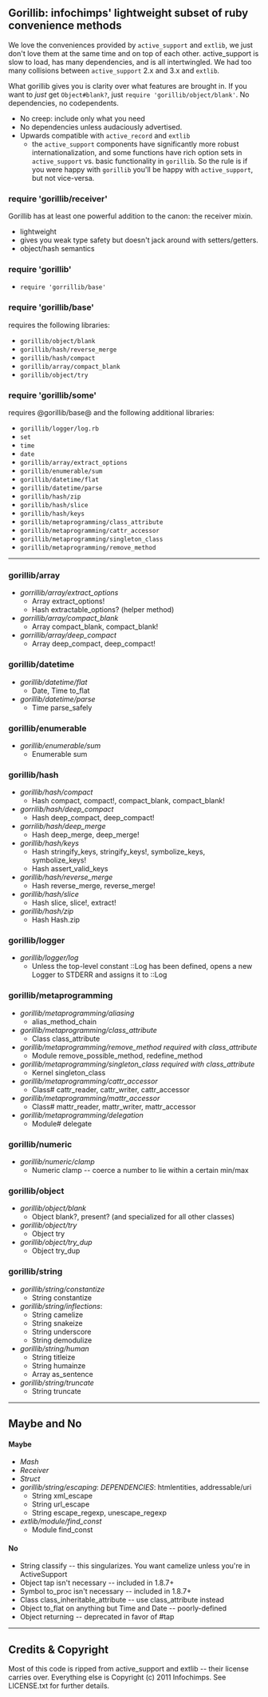 
## Gorillib: infochimps' lightweight subset of ruby convenience methods

We love the conveniences provided by `active_support` and `extlib`, we just don't love them at the same time and on top of each other. active_support is slow to load, has many dependencies, and is all intertwingled. We had too many collisions between `active_support` 2.x and 3.x and `extlib`. 

What gorillib gives you is clarity over what features are brought in. If you want to *just* get `Object#blank?`, just `require 'gorillib/object/blank'`. No dependencies, no codependents.

* No creep: include only what you need
* No dependencies unless audaciously advertised.
* Upwards compatible with `active_record` and `extlib`
  - the `active_support` components have significantly more robust internationalization, and some functions have rich option sets in `active_support` vs. basic functionality in `gorillib`.  So the rule is if you were happy with `gorillib` you'll be happy with `active_support`, but not vice-versa.

### require 'gorillib/receiver'

Gorillib has at least one powerful addition to the canon: the receiver mixin.

* lightweight
* gives you weak type safety but doesn't jack around with setters/getters.
* object/hash semantics
  
### require 'gorillib'

* `require 'gorrillib/base'`

### require 'gorillib/base'

requires the following libraries:

* `gorillib/object/blank`
* `gorillib/hash/reverse_merge`
* `gorillib/hash/compact`
* `gorillib/array/compact_blank`
* `gorillib/object/try`

### require 'gorillib/some'

requires @gorillib/base@ and the following additional libraries:

* `gorillib/logger/log.rb`
* `set`
* `time`
* `date`
* `gorillib/array/extract_options`
* `gorillib/enumerable/sum`
* `gorillib/datetime/flat`
* `gorillib/datetime/parse`
* `gorillib/hash/zip`
* `gorillib/hash/slice`
* `gorillib/hash/keys`
* `gorillib/metaprogramming/class_attribute`
* `gorillib/metaprogramming/cattr_accessor`
* `gorillib/metaprogramming/singleton_class`
* `gorillib/metaprogramming/remove_method`

---------------------------------------------------------------------------

### gorillib/array

* *gorrillib/array/extract_options*
  - Array       extract_options!
  - Hash        extractable_options? (helper method)
* *gorrillib/array/compact_blank*
  - Array       compact_blank, compact_blank!
* *gorrillib/array/deep_compact*
  - Array       deep_compact, deep_compact!

### gorillib/datetime

* *gorillib/datetime/flat*
  - Date, Time	to_flat
* *gorillib/datetime/parse*
  - Time        parse_safely

### gorillib/enumerable

* *gorillib/enumerable/sum*
  - Enumerable  sum
  
### gorillib/hash

* *gorillib/hash/compact*
  - Hash        compact, compact!, compact_blank, compact_blank!
* *gorrilib/hash/deep_compact*
  - Hash        deep_compact, deep_compact!
* *gorrilib/hash/deep_merge*
  - Hash        deep_merge, deep_merge!
* *gorillib/hash/keys*
  - Hash        stringify_keys, stringify_keys!, symbolize_keys, symbolize_keys!
  - Hash        assert_valid_keys
* *gorillib/hash/reverse_merge*
  - Hash        reverse_merge, reverse_merge!
* *gorillib/hash/slice*
  - Hash        slice, slice!, extract!
* *gorillib/hash/zip*
  - Hash        Hash.zip

### gorillib/logger

* *gorillib/logger/log*
  - Unless the top-level constant ::Log has been defined, opens a new Logger to STDERR and assigns it to ::Log

### gorillib/metaprogramming

* *gorillib/metaprogramming/aliasing*
  - alias_method_chain
* *gorillib/metaprogramming/class_attribute*
  - Class       class_attribute
* *gorillib/metaprogramming/remove_method* _required with class_attribute_
  - Module      remove_possible_method, redefine_method
* *gorillib/metaprogramming/singleton_class* _required with class_attribute_
  - Kernel      singleton_class
* *gorillib/metaprogramming/cattr_accessor*
  - Class#      cattr_reader, cattr_writer, cattr_accessor
* *gorillib/metaprogramming/mattr_accessor*
  - Class#      mattr_reader, mattr_writer, mattr_accessor
* *gorillib/metaprogramming/delegation*
  - Module#     delegate

### gorillib/numeric

* *gorillib/numeric/clamp*
  - Numeric     clamp -- coerce a number to lie within a certain min/max

### gorillib/object

* *gorillib/object/blank*
  - Object      blank?, present?  (and specialized for all other classes)
* *gorillib/object/try*
  - Object      try
* *gorillib/object/try_dup*
  - Object      try_dup

### gorillib/string

* *gorillib/string/constantize*
  - String	constantize
* *gorillib/string/inflections*:
  - String	camelize
  - String	snakeize
  - String	underscore
  - String	demodulize
* *gorillib/string/human*
  - String	titleize
  - String	humainze
  - Array	as_sentence
* *gorillib/string/truncate*
  - String	truncate

---------------------------------------------------------------------------

## Maybe and No

#### Maybe

* *Mash*
* *Receiver*
* *Struct*
* *gorillib/string/escaping*: _DEPENDENCIES_: htmlentities, addressable/uri
  - String	 xml_escape
  - String	 url_escape
  - String	 escape_regexp, unescape_regexp
* *extlib/module/find_const*
  - Module      find_const

#### No

* String        classify -- this singularizes. You want camelize unless you're in ActiveSupport
* Object        tap     isn't necessary -- included in 1.8.7+
* Symbol        to_proc isn't necessary -- included in 1.8.7+
* Class         class_inheritable_attribute -- use class_attribute instead
* Object        to_flat on anything but Time and Date -- poorly-defined
* Object        returning -- deprecated in favor of #tap

---------------------------------------------------------------------------

## Credits & Copyright

Most of this code is ripped from active_support and extlib -- their license
carries over. Everything else is Copyright (c) 2011 Infochimps. See LICENSE.txt
for further details.

